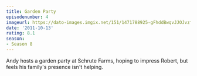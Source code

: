 ```yaml
---
title: Garden Party
episodenumber: 4
imageurl: https://dato-images.imgix.net/151/1471788925-gFhddBwqvJJOJvzf0yfNrolGv0p.jpg?ixlib=rb-1.1.0&ch=DPR%2CWidth&auto=compress%2Cformat
date: '2011-10-13'
rating: 8.1
season:
- Season 8
---
```


Andy hosts a garden party at Schrute Farms, hoping to impress Robert, but feels his family's presence isn't helping.